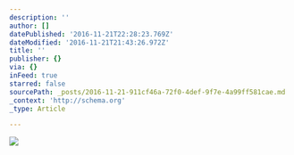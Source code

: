 ```yaml
---
description: ''
author: []
datePublished: '2016-11-21T22:28:23.769Z'
dateModified: '2016-11-21T21:43:26.972Z'
title: ''
publisher: {}
via: {}
inFeed: true
starred: false
sourcePath: _posts/2016-11-21-911cf46a-72f0-4def-9f7e-4a99ff581cae.md
_context: 'http://schema.org'
_type: Article

---
```

![](https://the-grid-user-content.s3-us-west-2.amazonaws.com/3a9e606e-4da1-4a3d-ac3d-21c579a01573.jpg)